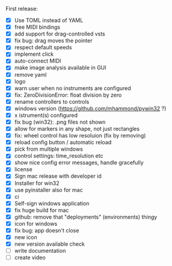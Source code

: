 First release:
- [x] Use TOML instead of YAML
- [x] free MIDI bindings
- [x] add support for drag-controlled vsts
- [x] fix bug: drag moves the pointer
- [x] respect default speeds
- [x] implement click
- [x] auto-connect MIDI
- [x] make image analysis available in GUI
- [x] remove yaml
- [x] logo
- [x] warn user when no instruments are configured
- [x] fix: ZeroDivisionError: float division by zero
- [x] rename controllers to controls
- [x] windows version (https://github.com/mhammond/pywin32 ?)
- [x] x istrument(s) configured
- [x] fix bug (win32): .png files not shown
- [x] allow for markers in any shape, not just rectangles
- [x] fix: wheel control has low resoluion (fix by removing)
- [x] reload config button / automatic reload
- [x] pick from multiple windows
- [x] control settings: time_resolution etc
- [x] show nice config error messages, handle gracefully
- [x] license
- [x] Sign mac release with developer id
- [x] Installer for win32
- [x] use pyinstaller also for mac
- [x] ci
- [x] Self-sign windows application
- [x] fix huge build for mac
- [x] github: remove that "deployments" (environments) thingy
- [x] icon for windows
- [x] fix bug: app doesn't close
- [x] new icon
- [x] new version available check
- [ ] write documentation
- [ ] create video
